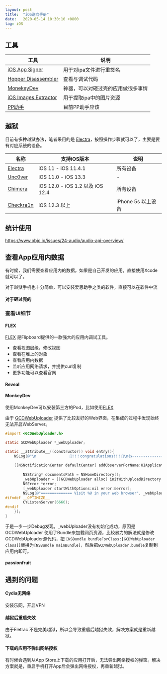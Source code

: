 ```yaml
---
layout: post
title:  "iOS逆向手册"
date:   2020-05-14 10:30:10 +0800
tag: iOS
---
```


## 工具

| 工具 | 说明 |
| -- | -- |
| [iOS App Signer](https://dantheman827.github.io/ios-app-signer/) | 用于对ipa文件进行重签名 |
| [Hopper Disassembler](https://www.hopperapp.com/) | 查看与调试代码 |
| [MonekeyDev](https://github.com/AloneMonkey/MonkeyDev) | 神器，可以对砸过壳的应用做很多事情 |
| [iOS Images Extractor](https://github.com/devcxm/iOS-Images-Extractor) | 用于提取ipa中的图片资源 |
| [PP助手]() | 目前PP助手应该 |

## 越狱

目前有多种越狱办法，笔者采用的是 [Electra](https://coolstar.org/electra/)，按照操作步骤就可以了，主要是要有对应系统的设备。

| 名称 | 支持iOS版本 | 说明 |
| -- | -- | -- |
| [Electra](https://coolstar.org/electra/) | iOS 11 - iOS 11.4.1 | 所有设备 |
| [Unc0ver](https://unc0ver.dev/) | iOS 11.0 - iOS 13.3 | - |
| [Chimera](https://chimera.sh/) | iOS 12.0 - iOS 1.2 以及 iOS 12.4 | 所有设备 |
| [Checkra1n](https://checkra.in/) | iOS 12.3 以上 | iPhone 5s 以上设备 |

## 统计使用

https://www.objc.io/issues/24-audio/audio-api-overview/


## 查看App应用内数据

有时候，我们需要查看应用内的数据。如果是自己开发的应用，直接使用Xcode就可以了。

对于越狱手机也十分简单，可以安装爱思助手之类的软件，直接可以在软件中流

#### 对于砸过壳的

### 查看UI细节

#### FLEX

[FLEX](https://github.com/Flipboard/FLEX) 是Flipboard提供的一款强大的应用内调试工具。

* 查看视图层级，修改视图
* 查看在堆上的对象
* 查看应用内数据
* 监听应用网络请求，并提供curl复制
* 更多功能可以查看官网

#### Reveal


#### MonkeyDev

使用MonkeyDev可以安装第三方的Pod，比如使用[FLEX](https://github.com/Flipboard/FLEX)


由于 [GCDWebUploader](https://github.com/swisspol/GCDWebServer) 提供了比较友好的Web界面，在集成的过程中发现始终无法开启WebServer。

```objective-c
#import <GCDWebUploader.h>

static GCDWebUploader *_webUploader;

static __attribute__((constructor)) void entry(){
    NSLog(@"\n               🎉!!！congratulations!!！🎉\n👍----------------insert dylib success----------------👍");
    
    [[NSNotificationCenter defaultCenter] addObserverForName:UIApplicationDidFinishLaunchingNotification object:nil queue:[NSOperationQueue mainQueue] usingBlock:^(NSNotification * _Nonnull note) {
        
        NSString* documentsPath = NSHomeDirectory();
        _webUploader = [[GCDWebUploader alloc] initWithUploadDirectory:documentsPath];
        NSError *error;
        [_webUploader startWithOptions:nil error:&error];
        NSLog(@"============== Visit %@ in your web browser", _webUploader.serverURL);        
#ifndef __OPTIMIZE__
        CYListenServer(6666);
#endif
    }];
}

```

于是一步一步Debug发现，_webUploader没有初始化成功，原因是 GCDWebUploader 使用了Bundle来加载网页资源，比较暴力的解法就是修改GCDWebUploader源代码，把 `[NSBundle bundleForClass:[GCDWebUploader class]]`替换为`[NSBundle mainBundle]`，然后把`GCDWebUploader.bundle`复制到应用内即可。

#### passionfruit

## 遇到的问题

#### Cydia无网络

安装乐网，开启VPN

#### 越狱后重启失效

由于Eletrac 不是完美越狱，所以会导致重启后越狱失效，解决方案就是重新越狱。

#### 下载的应用不弹出网络授权

有时候会遇到从App Store上下载的应用打开后，无法弹出网络授权的弹窗。解决方案就是，重启手机打开App后会弹出网络授权，再重新越狱。